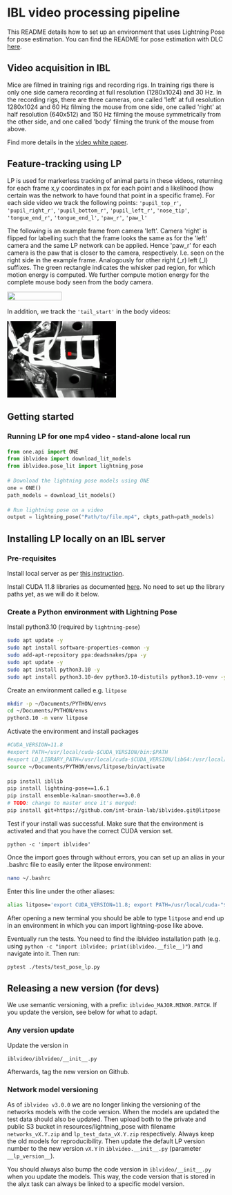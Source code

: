 # IBL video processing pipeline

This README details how to set up an environment that uses Lightning Pose for pose estimation.
You can find the README for pose estimation with DLC [here](README_DLC.md). 

## Video acquisition in IBL

Mice are filmed in training rigs and recording rigs. In training rigs there is only one side camera recording at full resolution (1280x1024) and 30 Hz. In the recording rigs, there are three cameras, one called 'left' at full resolution 1280x1024 and 60 Hz filming the mouse from one side, one called 'right' at half resolution (640x512) and 150 Hz filming the mouse symmetrically from the other side, and one called 'body' filming the trunk of the mouse from above.

Find more details in the [video white paper](https://figshare.com/articles/online_resource/Video_hardware_and_software_for_the_International_Brain_Laboratory/19694452).   

## Feature-tracking using LP

LP is used for markerless tracking of animal parts in these videos, returning for each frame x,y coordinates in px for each point and a likelihood (how certain was the network to have found that point in a specific frame). For each side video we track the following points: `'pupil_top_r'`, `'pupil_right_r'`, `'pupil_bottom_r'`, `'pupil_left_r'`, `'nose_tip'`, `'tongue_end_r'`, `'tongue_end_l'`, `'paw_r'`, `'paw_l'`

The following is an example frame from camera 'left'. Camera 'right' is flipped for labelling such that the frame looks the same as for the 'left' camera and the same LP network can be applied. Hence 'paw_r' for each camera is the paw that is closer to the camera, respectively. I.e. seen on the right side in the example frame. Analogously for other right (\_r) left (\_l) suffixes. The green rectangle indicates the whisker pad region, for which motion energy is computed. We further compute motion energy for the complete mouse body seen from the body camera.

<img src="https://github.com/int-brain-lab/iblvideo/blob/master/_static/side_view2.png" width="50%" height="50%">

In addition, we track the `'tail_start'` in the body videos:

<img src="https://github.com/int-brain-lab/iblvideo/blob/master/_static/body_view.png" width="50%" height="50%">

## Getting started

### Running LP for one mp4 video - stand-alone local run
```python
from one.api import ONE
from iblvideo import download_lit_models
from iblvideo.pose_lit import lightning_pose

# Download the lightning pose models using ONE
one = ONE()
path_models = download_lit_models()

# Run lightning pose on a video
output = lightning_pose("Path/to/file.mp4", ckpts_path=path_models)
```

## Installing LP locally on an IBL server

### Pre-requisites

Install local server as per [this instruction](https://docs.google.com/document/d/1NYVlVD8OkwRYUaPeHo3ZFPuwpv_E5zgUVjLsV0V5Ko4).

Install CUDA 11.8 libraries as documented [here](https://docs.google.com/document/d/1UyXUOx21mwrpBtCcS51avnikmyCPCzXEtTRaTetH-Mo/edit#heading=h.39mk45fhbn1l). No need to set up the library paths yet, as we will do it below.

### Create a Python environment with Lightning Pose

Install python3.10 (required by `lightning-pose`)
```bash
sudo apt update -y 
sudo apt install software-properties-common -y  
sudo add-apt-repository ppa:deadsnakes/ppa -y
sudo apt update -y
sudo apt install python3.10 -y
sudo apt install python3.10-dev python3.10-distutils python3.10-venv -y
```

Create an environment called e.g. `litpose`
```bash
mkdir -p ~/Documents/PYTHON/envs
cd ~/Documents/PYTHON/envs
python3.10 -m venv litpose
```

Activate the environment and install packages
```bash
#CUDA_VERSION=11.8
#export PATH=/usr/local/cuda-$CUDA_VERSION/bin:$PATH
#export LD_LIBRARY_PATH=/usr/local/cuda-$CUDA_VERSION/lib64:/usr/local/cuda-$CUDA_VERSION/extras/CUPTI/lib64:$LD_LIBRARY_PATH  
source ~/Documents/PYTHON/envs/litpose/bin/activate

pip install ibllib
pip install lightning-pose==1.6.1
pip install ensemble-kalman-smoother==3.0.0
# TODO: change to master once it's merged:
pip install git+https://github.com/int-brain-lab/iblvideo.git@litpose
```

Test if your install was successful. Make sure that the environment is activated and that you have the correct CUDA version set.
```
python -c 'import iblvideo'
```

Once the import goes through without errors, you can set up an alias in your .bashrc file to easily enter the litpose environment:
```bash
nano ~/.bashrc
```
Enter this line under the other aliases:
```bash
alias litpose='export CUDA_VERSION=11.8; export PATH=/usr/local/cuda-"$CUDA_VERSION"/bin:$PATH; export LD_LIBRARY_PATH=/usr/local/cuda-"$CUDA_VERSION"/lib64:/usr/local/cuda-"$CUDA_VERSION"/extras/CUPTI/lib64:$LD_LIBRARY_PATH; source ~/Documents/PYTHON/envs/litpose/bin/activate'
```
After opening a new terminal you should be able to type `litpose` and end up in an environment in which you can import lightning-pose like above.


Eventually run the tests. You need to find the iblvideo installation path (e.g. using `python -c "import iblvideo; print(iblvideo.__file__)"`) and navigate into it. Then run:
```bash
pytest ./tests/test_pose_lp.py
```


## Releasing a new version (for devs)

We use semantic versioning, with a prefix: `iblvideo_MAJOR.MINOR.PATCH`. If you update the version, see below for what to adapt.

### Any version update
Update the version in
```
iblvideo/iblvideo/__init__.py
```
Afterwards, tag the new version on Github.


### Network model versioning
As of `iblvideo v3.0.0` we are no longer linking the versioning of the networks models with the code version. 
When the models are updated the test data should also be updated.
Then upload both to the private and public S3 bucket in resources/lightning_pose with filename `networks_vX.Y.zip` and `lp_test_data_vX.Y.zip` respectively. 
Always keep the old models for reproducibility.
Then update the default LP version number to the new version `vX.Y` in `iblvideo.__init__.py` (parameter `__lp_version__`).

You should always also bump the code version in `iblvideo/__init__.py` when you update the models. 
This way, the code version that is stored in the alyx task can always be linked to a specific model version.
